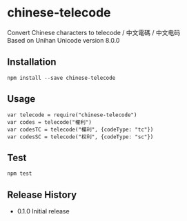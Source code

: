 # chinese-telecode
Convert Chinese characters to telecode / 中文電碼 / 中文电码  
Based on Unihan Unicode version 8.0.0

## Installation
	npm install --save chinese-telecode

## Usage
```
var telecode = require("chinese-telecode")
var codes = telecode("權利")
var codesTC = telecode("權利", {codeType: "tc"})
var codesSC = telecode("权利", {codeType: "sc"})
```

## Test
	npm test
	
## Release History
* 0.1.0 Initial release